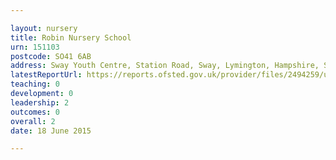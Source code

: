 ```yaml
---

layout: nursery
title: Robin Nursery School
urn: 151103
postcode: SO41 6AB
address: Sway Youth Centre, Station Road, Sway, Lymington, Hampshire, SO41 6AB
latestReportUrl: https://reports.ofsted.gov.uk/provider/files/2494259/urn/151103.pdf
teaching: 0
development: 0
leadership: 2
outcomes: 0
overall: 2
date: 18 June 2015

---
```

